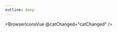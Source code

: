 ```yaml
---
outline: deep
---
```


<script setup>
import { useData } from 'vitepress'
import BrowserIconsVue from "./browser-icons.vue"
const { site, theme, page, frontmatter } = useData()

frontmatter.outline={label:'页面导航'}
const catChanged=(val)=>{
    console.log(val,'changed.....',frontmatter)
}

</script>
 
 <BrowserIconsVue @catChanged="catChanged" />